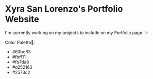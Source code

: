 # Xyra San Lorenzo's Portfolio Website
<p>I'm currently working on my projects to include on my Portfolio page..✨</p>


Color Palette🎨:
<ul>
<li>#60be63</li>
<li>#fbff11</li>
<li>#fb7da8</li>
<li>#d252163</li>
<li>#2573c2</li>
</ul>
